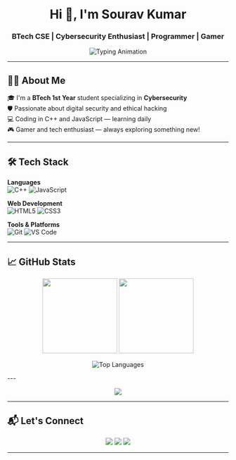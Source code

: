 <h1 align="center">Hi 👋, I'm Sourav Kumar</h1>
<h3 align="center">BTech CSE | Cybersecurity Enthusiast | Programmer | Gamer</h3>

<p align="center">
  <img src="https://readme-typing-svg.demolab.com?font=Fira+Code&weight=500&size=20&duration=3000&pause=1000&center=true&vCenter=true&width=435&lines=Cybersecurity+Student;C%2B%2B+%7C+JavaScript+Programmer;Web+Developer" alt="Typing Animation" />
</p>

---

## 🧑‍💻 About Me

🎓 I'm a **BTech 1st Year** student specializing in **Cybersecurity**  
🛡️ Passionate about digital security and ethical hacking  
💻 Coding in C++ and JavaScript — learning daily  
🎮 Gamer and tech enthusiast — always exploring something new!

---

## 🛠 Tech Stack

**Languages**  
![C++](https://img.shields.io/badge/C++-00599C?style=flat-square&logo=c%2B%2B&logoColor=white)
![JavaScript](https://img.shields.io/badge/JavaScript-F7DF1E?style=flat-square&logo=javascript&logoColor=black)

**Web Development**  
![HTML5](https://img.shields.io/badge/HTML5-E34F26?style=flat-square&logo=html5&logoColor=white)
![CSS3](https://img.shields.io/badge/CSS3-1572B6?style=flat-square&logo=css3&logoColor=white)

**Tools & Platforms**  
![Git](https://img.shields.io/badge/Git-F05032?style=flat-square&logo=git&logoColor=white)
![VS Code](https://img.shields.io/badge/VS_Code-007ACC?style=flat-square&logo=visual-studio-code&logoColor=white)

---

## 📈 GitHub Stats

<p align="center">
  <img src="https://github-readme-stats.vercel.app/api?username=itzsouravkumar&show_icons=true&theme=radical&count_private=true&hide_border=true" height="170" />
  <img src="https://github-readme-streak-stats.herokuapp.com/?user=itzsouravkumar&theme=radical&hide_border=true" height="170" />
</p>

<p align="center">
  <img src="https://github-readme-stats.vercel.app/api/top-langs/?username=itzsouravkumar&layout=compact&theme=radical&hide_border=true&cache_seconds=86400" alt="Top Languages" />
</p>
---
<p align="center">
  <img src="https://github-readme-activity-graph.vercel.app/graph?username=itzsouravkumar&theme=tokyo-night&area=true&hide_border=true" />
</p>

---

## 📬 Let's Connect

<p align="center">
  <a href="mailto:oyesourav05012006@gmail.com"><img src="https://img.shields.io/badge/Email-D14836?style=for-the-badge&logo=gmail&logoColor=white" /></a>
  <a href="https://instagram.com/itz_sour4v"><img src="https://img.shields.io/badge/Instagram-E4405F?style=for-the-badge&logo=instagram&logoColor=white" /></a>
  <a href="https://discord.com/users/itz_sour4v"><img src="https://img.shields.io/badge/Discord-5865F2?style=for-the-badge&logo=discord&logoColor=white" /></a>
</p>

---
